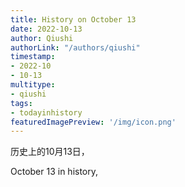 ```yaml
---
title: History on October 13
date: 2022-10-13
author: Qiushi 
authorLink: "/authors/qiushi"
timestamp: 
- 2022-10
- 10-13
multitype: 
- qiushi
tags: 
- todayinhistory
featuredImagePreview: '/img/icon.png'
---
```









历史上的10月13日，

October 13 in history, 

<!--more-->

